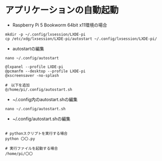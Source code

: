 # アプリケーションの自動起動

* Raspberry Pi 5 Bookworm 64bit x11環境の場合

```
mkdir -p ~/.config/lxsession/LXDE-pi
cp /etc/xdg/lxsession/LXDE-pi/autostart ~/.config/lxsession/LXDE-pi/
```

* autostartの編集

```
nano ~/.config/autostart
```

```
@lxpanel --profile LXDE-pi
@pcmanfm --desktop --profile LXDE-pi
@xscreensaver -no-splash

#　以下を追加
@/home/pi/.config/autostart.sh
```

* ~/.config内のautostart.shの編集

```
nano ~/.config/autostart.sh
```

* ~/.config/autostart.shの編集

```

# pythonスクリプトを実行する場合
python 〇〇.py

# 実行ファイルを起動する場合
/home/pi/〇〇

```